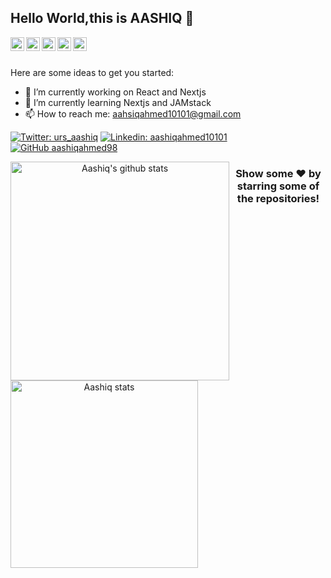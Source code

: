 ## Hello World,this is AASHIQ 👋

<a href="https://twitter.com/urs_aashiq">
  <img align="left" alt="Aashiq's Twitter" width="22px" src="https://cdn.jsdelivr.net/npm/simple-icons@v3/icons/twitter.svg" />
</a>
<a href="https://linkedin.com/in/aashiqahmed10101">
  <img align="left" alt="Aashiq's Linkdein" width="22px" src="https://cdn.jsdelivr.net/npm/simple-icons@v3/icons/linkedin.svg" />
</a>
<a href="https://github.com/aashiqahmed98">
  <img align="left" alt="Aashiq's Github" width="22px" src="https://cdn.jsdelivr.net/npm/simple-icons@v3/icons/github.svg" />
</a>
</a>
<a href="https://instagram.com/aashiq._.ahmed/">
  <img align="left" alt="Aashiq's Instagram" width="22px" src="https://cdn.jsdelivr.net/npm/simple-icons@v3/icons/instagram.svg" />
</a>
<a href="https://www.facebook.com/aashiqahmed10101/">
  <img align="left" alt="Aashiq's Facebook" width="22px" src="https://cdn.jsdelivr.net/npm/simple-icons@v3/icons/facebook.svg" />
</a>
<br/>
<br/>

<!--
**aashiqahmed98/aashiqahmed98** is a ✨ _special_ ✨ repository because its `README.md` (this file) appears on your GitHub profile.-->

Here are some ideas to get you started:

- 🔭 I’m currently working on React and Nextjs
- 🌱 I’m currently learning Nextjs and JAMstack
- 📫 How to reach me: aahsiqahmed10101@gmail.com 


[![Twitter: urs_aashiq](https://img.shields.io/twitter/follow/urs_aashiq?style=social)](https://twitter.com/urs_aashiq)
[![Linkedin: aashiqahmed10101](https://img.shields.io/badge/-aashiqahmed10101-blue?style=flat-square&logo=Linkedin&logoColor=white&link=https://www.linkedin.com/in/aashiqahmed10101/)](https://www.linkedin.com/in/aashiqahmed10101)
[![GitHub aashiqahmed98](https://img.shields.io/github/followers/aashiqahmed98?label=follow&style=social)](https://github.com/aashiqahmed98)

<div align="center">
<a href="https://github.com/aashiqahmed98">
  <img align="left" width="350" src="https://github-readme-stats.vercel.app/api?username=aashiqahmed98&layout=compact&show_icons=true&theme=dark" alt="Aashiq's github stats"/>

</a>


<img align="left" width="300" src="https://github-readme-stats.vercel.app/api/top-langs/?username=aashiqahmed98&layout=compact&show_icons=true&theme=merko" alt="Aashiq stats"/>


</div>

<div align="center">

### Show some ❤️ by starring some of the repositories!

</div>


